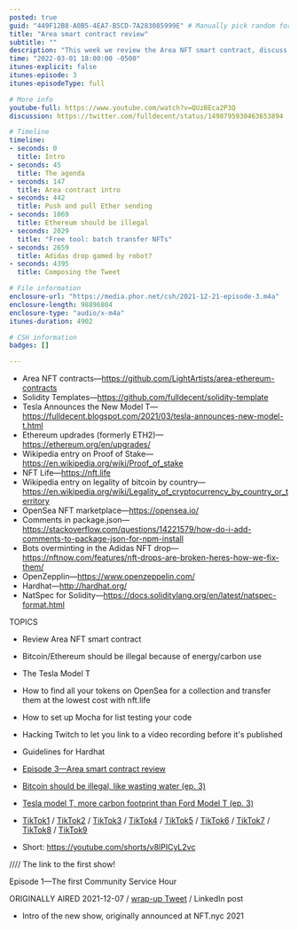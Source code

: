 ```yaml
---
posted: true
guid: "449F12B8-A0B5-4EA7-B5CD-7A283085999E" # Manually pick random for each episode
title: "Area smart contract review"
subtitle: ""
description: "This week we review the Area NFT smart contract, discuss the Tesla Model T, and how to find all your tokens on OpenSea for a collection and transfer them at the lowest cost with nft.life. We also discuss how to set up Mocha for list testing your code, and hacking Twitch to let you link to a video recording before it's published. We also discuss guidelines for Hardhat."
time: "2022-03-01 18:00:00 -0500"
itunes-explicit: false
itunes-episode: 3
itunes-episodeType: full

# More info
youtube-full: https://www.youtube.com/watch?v=QUzBEca2P3Q
discussion: https://twitter.com/fulldecent/status/1498795930463653894

# Timeline
timeline:
- seconds: 0
  title: Intro
- seconds: 45
  title: The agenda
- seconds: 147
  title: Area contract intro
- seconds: 442
  title: Push and pull Ether sending
- seconds: 1069
  title: Ethereum should be illegal
- seconds: 2029
  title: "Free tool: batch transfer NFTs"
- seconds: 2659
  title: Adidas drop gamed by robot?
- seconds: 4395
  title: Composing the Tweet

# File information
enclosure-url: "https://media.phor.net/csh/2021-12-21-episode-3.m4a"
enclosure-length: 98896804
enclosure-type: "audio/x-m4a"
itunes-duration: 4902

# CSH information
badges: []

---
```


- Area NFT contracts—https://github.com/LightArtists/area-ethereum-contracts 
- Solidity Templates—https://github.com/fulldecent/solidity-template 
- Tesla Announces the New Model T—https://fulldecent.blogspot.com/2021/03/tesla-announces-new-model-t.html 
- Ethereum updrades (formerly ETH2)—https://ethereum.org/en/upgrades/ 
- Wikipedia entry on Proof of Stake—https://en.wikipedia.org/wiki/Proof_of_stake 
- NFT Life—https://nft.life 
- Wikipedia entry on legality of bitcoin by country—https://en.wikipedia.org/wiki/Legality_of_cryptocurrency_by_country_or_territory 
- OpenSea NFT marketplace—https://opensea.io/ 
- Comments in package.json—https://stackoverflow.com/questions/14221579/how-do-i-add-comments-to-package-json-for-npm-install 
- Bots overminting in the Adidas NFT drop—https://nftnow.com/features/nft-drops-are-broken-heres-how-we-fix-them/ 
- OpenZepplin—https://www.openzeppelin.com/ 
- Hardhat—http://hardhat.org/ 
- NatSpec for Solidity—https://docs.soliditylang.org/en/latest/natspec-format.html 

<!--end of quick notes-->


TOPICS

- Review Area NFT smart contract
- Bitcoin/Ethereum should be illegal because of energy/carbon use
- The Tesla Model T
- How to find all your tokens on OpenSea for a collection and transfer them at the lowest cost with nft.life
- How to set up Mocha for list testing your code
- Hacking Twitch to let you link to a video recording before it's published
- Guidelines for Hardhat


- [Episode 3—Area smart contract review](https://youtu.be/pA1OObmm_3s)

- [Bitcoin should be illegal, like wasting water (ep. 3)](https://youtu.be/g1ovvbfSWnY)
- [Tesla model T, more carbon footprint than Ford Model T (ep. 3)](https://youtu.be/4-orZ8oxZVk) 
- [TikTok1](https://www.tiktok.com/@fulldecent/video/7158559374905052458?is_from_webapp=v1&item_id=7158559374905052458) / [TikTok2](https://www.tiktok.com/@fulldecent) / [TikTok3](http://tiktok3) / [TikTok4](https://www.tiktok.com/@fulldecent/video/7158561397339606314?is_from_webapp=v1&item_id=7158561397339606314) / [TikTok5](https://www.tiktok.com/@fulldecent/video/7158574901262208302?is_from_webapp=v1&item_id=7158574901262208302) / [TikTok6](https://www.tiktok.com/@fulldecent/video/7158575044673948974?is_from_webapp=v1&item_id=7158575044673948974) / [TikTok7](https://www.tiktok.com/@fulldecent/video/7158575340644879658?is_from_webapp=v1&item_id=7158575340644879658) / [TikTok8](https://www.tiktok.com/@fulldecent/video/7158575621612768558?is_from_webapp=v1&item_id=7158575621612768558) / [TikTok9](https://www.tiktok.com/@fulldecent/video/7158575831323807018?is_from_webapp=v1&item_id=7158575831323807018)
- Short: https://youtube.com/shorts/v8lPICyL2vc 

//// The link to the first show!

Episode 1—The first Community Service Hour

ORIGINALLY AIRED 2021-12-07 / [wrap-up Tweet](https://twitter.com/SuSquares/status/1483294686936715274) / LinkedIn post

- Intro of the new show, originally announced at NFT.nyc 2021